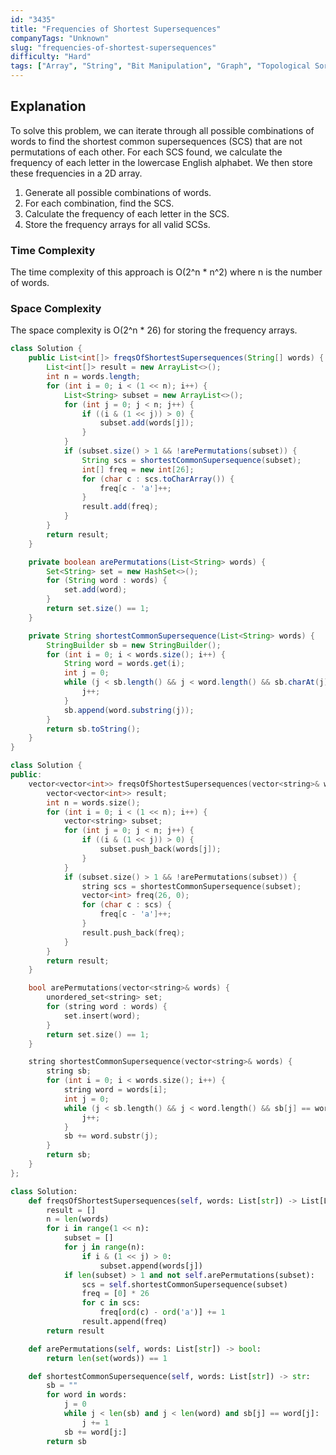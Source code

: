 ```yaml
---
id: "3435"
title: "Frequencies of Shortest Supersequences"
companyTags: "Unknown"
slug: "frequencies-of-shortest-supersequences"
difficulty: "Hard"
tags: ["Array", "String", "Bit Manipulation", "Graph", "Topological Sort", "Enumeration"]
---
```


## Explanation
To solve this problem, we can iterate through all possible combinations of words to find the shortest common supersequences (SCS) that are not permutations of each other. For each SCS found, we calculate the frequency of each letter in the lowercase English alphabet. We then store these frequencies in a 2D array.

1. Generate all possible combinations of words.
2. For each combination, find the SCS.
3. Calculate the frequency of each letter in the SCS.
4. Store the frequency arrays for all valid SCSs.

### Time Complexity
The time complexity of this approach is O(2^n * n^2) where n is the number of words.

### Space Complexity
The space complexity is O(2^n * 26) for storing the frequency arrays.
```java
class Solution {
    public List<int[]> freqsOfShortestSupersequences(String[] words) {
        List<int[]> result = new ArrayList<>();
        int n = words.length;
        for (int i = 0; i < (1 << n); i++) {
            List<String> subset = new ArrayList<>();
            for (int j = 0; j < n; j++) {
                if ((i & (1 << j)) > 0) {
                    subset.add(words[j]);
                }
            }
            if (subset.size() > 1 && !arePermutations(subset)) {
                String scs = shortestCommonSupersequence(subset);
                int[] freq = new int[26];
                for (char c : scs.toCharArray()) {
                    freq[c - 'a']++;
                }
                result.add(freq);
            }
        }
        return result;
    }

    private boolean arePermutations(List<String> words) {
        Set<String> set = new HashSet<>();
        for (String word : words) {
            set.add(word);
        }
        return set.size() == 1;
    }

    private String shortestCommonSupersequence(List<String> words) {
        StringBuilder sb = new StringBuilder();
        for (int i = 0; i < words.size(); i++) {
            String word = words.get(i);
            int j = 0;
            while (j < sb.length() && j < word.length() && sb.charAt(j) == word.charAt(j)) {
                j++;
            }
            sb.append(word.substring(j));
        }
        return sb.toString();
    }
}
```

```cpp
class Solution {
public:
    vector<vector<int>> freqsOfShortestSupersequences(vector<string>& words) {
        vector<vector<int>> result;
        int n = words.size();
        for (int i = 0; i < (1 << n); i++) {
            vector<string> subset;
            for (int j = 0; j < n; j++) {
                if ((i & (1 << j)) > 0) {
                    subset.push_back(words[j]);
                }
            }
            if (subset.size() > 1 && !arePermutations(subset)) {
                string scs = shortestCommonSupersequence(subset);
                vector<int> freq(26, 0);
                for (char c : scs) {
                    freq[c - 'a']++;
                }
                result.push_back(freq);
            }
        }
        return result;
    }

    bool arePermutations(vector<string>& words) {
        unordered_set<string> set;
        for (string word : words) {
            set.insert(word);
        }
        return set.size() == 1;
    }

    string shortestCommonSupersequence(vector<string>& words) {
        string sb;
        for (int i = 0; i < words.size(); i++) {
            string word = words[i];
            int j = 0;
            while (j < sb.length() && j < word.length() && sb[j] == word[j]) {
                j++;
            }
            sb += word.substr(j);
        }
        return sb;
    }
};
```

```python
class Solution:
    def freqsOfShortestSupersequences(self, words: List[str]) -> List[List[int]]:
        result = []
        n = len(words)
        for i in range(1 << n):
            subset = []
            for j in range(n):
                if i & (1 << j) > 0:
                    subset.append(words[j])
            if len(subset) > 1 and not self.arePermutations(subset):
                scs = self.shortestCommonSupersequence(subset)
                freq = [0] * 26
                for c in scs:
                    freq[ord(c) - ord('a')] += 1
                result.append(freq)
        return result

    def arePermutations(self, words: List[str]) -> bool:
        return len(set(words)) == 1

    def shortestCommonSupersequence(self, words: List[str]) -> str:
        sb = ""
        for word in words:
            j = 0
            while j < len(sb) and j < len(word) and sb[j] == word[j]:
                j += 1
            sb += word[j:]
        return sb
```